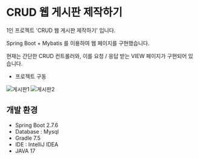 # CRUD 웹 게시판 제작하기

1인 프로젝트 'CRUD 웹 게시판 제작하기' 입니다.

Spring Boot + Mybatis 를 이용하여 웹 페이지를 구현했습니다.

현재는 간단한 CRUD 컨트롤러와, 이를 요청 / 응답 받는 VIEW 페이지가 구현되어 있습니다.




- 프로젝트 구동

![게시판1](https://user-images.githubusercontent.com/105425369/204768950-3d87cf2e-a3e1-4d57-ad7c-14ef8ecea820.PNG)
![게시판2](https://user-images.githubusercontent.com/105425369/204775765-4bbe3e35-31cd-4aaf-aa9a-62daf78ce044.PNG)


## 개발 환경

- Spring Boot 2.7.6
- Database : Mysql
- Gradle 7.5
- IDE : IntelliJ IDEA
- JAVA 17
